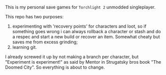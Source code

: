 This is my personal save games for `Torchlight 2` unmodded singleplayer. 

This repo has two purposes: 
1) experimenting with 'recovery points' for characters and loot, so if something goes wrong i can always rollback a character or stash and do a respec and start a new build or recover an item. Somewhat cheaty but saves me from excess grinding; 
2) learning git. 

I already screwed it up by not making a branch per character, but "Experiment is experiment!" as said by Mentor in Strugatsky bros book "The Doomed City". So everything is about to change.
